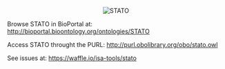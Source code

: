<p align="center">
<img src="https://raw2.github.com/ISA-tools/stato/dev/images/stato-logo-1.png" align="center" alt="STATO"/>
</p>

Browse STATO in BioPortal at: http://bioportal.bioontology.org/ontologies/STATO

Access STATO throught the PURL: http://purl.obolibrary.org/obo/stato.owl

See issues at: https://waffle.io/isa-tools/stato

